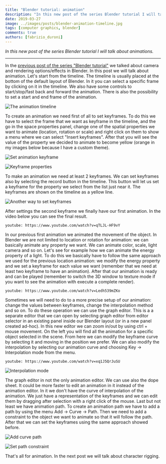 ```yaml
---
title: "Blender tutorial: animation"
description: "In this new post of the series Blender tutorial I will talk about animations."
date: 2019-03-27
image: ../images/posts/blender-animation-timeline.jpg
tags: [computer graphics, blender]
comments: true
authors: [fabrizio_duroni]
---
```


*In this new post of the series Blender tutorial I will talk about animations.*

---

In the [previous post of the series "Blender tutorial"](/2019/03/26/blender-tutorial-12-camera-rendering/) we talked
about camera and rendering options/effects in Blender. In this post we will talk about animation. Let's start from the
timeline. The timeline is usually placed at the bottom of the default layout of Blender. In it you can select a specific
frame by clicking on it in the timeline. We also have some controls to start/stop/fast back and forward the animation.
There is also the possibility to set a start and end frame of the animation.

![The animation timeline](../images/posts/blender-animation-timeline.jpg")

To create an animation we need first of all to set keyframes. To do this we have to select the frame that we want as
keyframe in the timeline, and the go in the space properties panel, change one of the spatial properties we want to
animate (location, rotation or scale) and right click on them to show a menu where we can select "Insert keyframes".
After that you will see the value of the property we decided to animate to become yellow (orange in my images below
because I have a custom theme).

![Set animation keyframe](../images/posts/blender-animation-set-keyframe-1.jpg)

![Keyframe properties](../images/posts/blender-animation-set-keyframe-2.jpg)

To make an animation we need at least 2 keyframes. We can set keyframes also by selecting the record button in the
timeline. This button will let us set a keyframe for the property we select from the list just near it. The keyframes
are shown on the timeline as a yellow line.

![Another way to set keyframes](../images/posts/blender-animation-set-keyframe-3.jpg)

After settings the second keyframe we finally have our first animation. In the video below you can see the final result.

`youtube: https://www.youtube.com/watch?v=qTLJL-HF9vY`

In our previous first animation we animated the movement of the object. In Blender we are not limited to location or
rotation for animation: we can basically animate any property we want. We can animate color, scale, light camera and so
on. Let's see for example how we can animate the energy property of a light. To do this we basically have to follow the
same approach we used for the previous location animation: we modify the energy property and we set a keyframe for each
value we want (remember that we need at least two keyframe to have an animation). After that our animation is ready and
can be played (remember to switch the 3D window to texture mode if you want to see the animation with execute a complete
render).

`youtube: https://www.youtube.com/watch?v=Ledh539mZKo`

Sometimes we will need to do to a more precise setup of our animation: change the values between keyframes, change the
interpolation method and so on. To do these operation we can use the graph editor. This is a a separate editor that we
can open by selecting graph editor from editor selector in an existing panel inside our Blender layout (or in a new
panel created ad-hoc). In this new editor we can zoom in/out by using ctrl + mouse movement. On the left you will find
all the animation for a specific object selected in the scene. From here we can modify the keyframe curve by selecting
it and moving in the position we prefer. We can also modify the interpolation by selecting our animation curve and
choosing Key -> Interpolation mode from the menu.

`youtube: https://www.youtube.com/watch?v=xq1J5QrJuSU`

![Interpolation mode](../images/posts/blender-animation-interpolation-mode.jpg)

The graph editor in not the only animation editor. We can use also the dope sheet. It could be more faster to edit an
animation in it instead of the animation editor. In it we don't have the curve of interpolation of the animation. We
just have a representation of the keyframes and we can edit them by dragging after selection with a right click of the
mouse. Last but not least we have animation path. To create an animation path we have to add a path by using the menu
Add -> Curve -> Path. Then we need to add a constraint to the object we want to animate so that it will follow the path.
After that we can set the keyframes using the same approach showed before.

![Add curve path](../images/posts/blender-path-add-curve.jpg)

![Set path constraint](../images/posts/blender-path-set-constraint.jpg)

That's all for animation. In the next post we will talk about character rigging.
